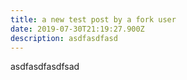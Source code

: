 ```yaml
---
title: a new test post by a fork user
date: 2019-07-30T21:19:27.900Z
description: asdfasdfasd
---
```

asdfasdfasdfsad
